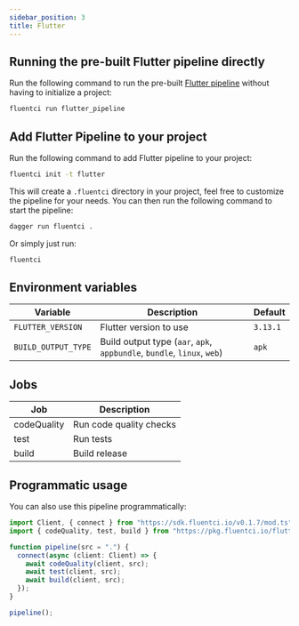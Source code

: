 ```yaml
---
sidebar_position: 3
title: Flutter
---
```


## Running the pre-built Flutter pipeline directly

Run the following command to run the pre-built [Flutter pipeline](https://github.com/fluent-ci-templates/flutter-pipeline) without having to initialize a project:

```bash
fluentci run flutter_pipeline
```

## Add Flutter Pipeline to your project

Run the following command to add Flutter pipeline to your project:

```bash
fluentci init -t flutter
```

This will create a `.fluentci` directory in your project, feel free to customize the pipeline for your needs.
You can then run the following command to start the pipeline:

```bash
dagger run fluentci .
```

Or simply just run:

```bash
fluentci
```
## Environment variables

| Variable            | Description            | Default  |
| ------------------- | ---------------------- | -------- |
| `FLUTTER_VERSION`   | Flutter version to use | `3.13.1` |
| `BUILD_OUTPUT_TYPE` | Build output type (`aar`, `apk`, `appbundle`, `bundle`, `linux`, `web`)      | `apk`    |


## Jobs

| Job          | Description             |
| ------------ | ----------------------- |
| codeQuality  | Run code quality checks |
| test         | Run tests               |
| build        | Build release           |

## Programmatic usage

You can also use this pipeline programmatically:

```ts
import Client, { connect } from "https://sdk.fluentci.io/v0.1.7/mod.ts";
import { codeQuality, test, build } from "https://pkg.fluentci.io/flutter_pipeline@v0.4.0/mod.ts";

function pipeline(src = ".") {
  connect(async (client: Client) => {
    await codeQuality(client, src);
    await test(client, src);
    await build(client, src);
  });
}

pipeline();
```
